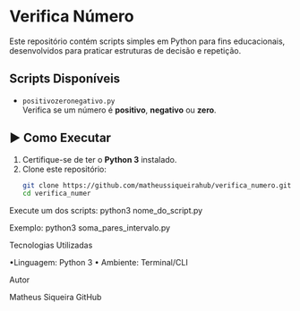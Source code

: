 #  Verifica Número

Este repositório contém scripts simples em Python para fins educacionais, desenvolvidos para praticar estruturas de decisão e repetição.

## Scripts Disponíveis

- `positivozeronegativo.py`  
  Verifica se um número é **positivo**, **negativo** ou **zero**.


## ▶️ Como Executar

1. Certifique-se de ter o **Python 3** instalado.
2. Clone este repositório:
   ```bash
   git clone https://github.com/matheussiqueirahub/verifica_numero.git
   cd verifica_numer


Execute um dos scripts:
python3 nome_do_script.py

Exemplo:
python3 soma_pares_intervalo.py


Tecnologias Utilizadas

•Linguagem: Python 3
• Ambiente: Terminal/CLI

Autor

Matheus Siqueira
GitHub

